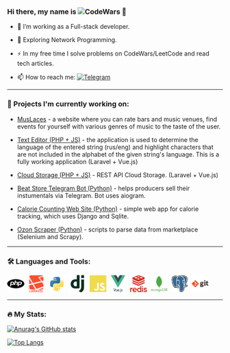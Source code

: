 ### Hi there, my name is ![CodeWars](https://www.codewars.com/users/Arrcontender/badges/small) 👋

* 🔭 I’m working as a Full-stack developer.

* 🌱 Exploring Network Programming.

* ⚡ In my free time I solve problems on CodeWars/LeetCode and read tech articles.

* 📫 How to reach me: [![Telegram](https://img.shields.io/badge/Telegram---?logo=telegram&style=social&color=e6e6e6)](https://t.me/underscoreenemy)

---

### 🎯 Projects I'm currently working on:

* [MusLaces](https://github.com/Arrcontender/MusLaces) - a website where you can rate bars and music venues, find events for yourself with various genres of music to the taste of the user.

* [Text Editor (PHP + JS)](https://github.com/Arrcontender/string-helper) - the application is used to determine the language of the entered string (rus/eng) and highlight characters that are not included in the alphabet of the given string's language. This is a fully working application (Laravel + Vue.js)

* [Cloud Storage (PHP + JS)](https://github.com/Arrcontender/php-cloud-storage-api) - REST API Cloud Storage. (Laravel + Vue.js)

* [Beat Store Telegram Bot (Python)](https://github.com/Arrcontender/beatstore-telegram-bot) - helps producers sell their instumentals via Telegram. Bot uses aiogram.

* [Calorie Counting Web Site (Python)](https://github.com/Arrcontender/dj_calories_petproj) - simple web app for calorie tracking, which uses Django and Sqlite.

* [Ozon Scraper (Python)](https://github.com/Arrcontender/test_project_ozon_parser) - scripts to parse data from marketplace (Selenium and Scrapy).

---

### :hammer_and_wrench: Languages and Tools:
<div>
  <img src="https://github.com/devicons/devicon/blob/master/icons/php/php-plain.svg"  title="PHP" alt="PHP" width="40" height="40"/>&nbsp;
  <img src="https://github.com/devicons/devicon/blob/master/icons/laravel/laravel-plain-wordmark.svg"  title="Laravel" alt="Laravel" width="40" height="40"/>&nbsp; 
  <img src="https://github.com/devicons/devicon/blob/master/icons/python/python-original.svg"  title="Python" alt="Python" width="40" height="40"/>&nbsp; 
  <img src="https://github.com/devicons/devicon/blob/master/icons/django/django-plain.svg"  title="Django" alt="Django" width="40" height="40"/>&nbsp;
  <img src="https://github.com/devicons/devicon/blob/master/icons/javascript/javascript-plain.svg"  title="JS" alt="JS" width="40" height="40"/>&nbsp; 
  <img src="https://github.com/devicons/devicon/blob/master/icons/vuejs/vuejs-original-wordmark.svg"  title="Vue.js" alt="Vue.js" width="40" height="40"/>&nbsp;  
  <img src="https://github.com/devicons/devicon/blob/master/icons/redis/redis-plain-wordmark.svg"  title="Redis" alt="Redis" width="40" height="40"/>&nbsp;
  <img src="https://github.com/devicons/devicon/blob/master/icons/mongodb/mongodb-plain-wordmark.svg"  title="MongoDB" alt="MongoDB" width="40" height="40"/>&nbsp;
  <img src="https://github.com/devicons/devicon/blob/master/icons/postgresql/postgresql-original.svg"  title="PostgreSQL" alt="PostgreSQL" width="40" height="40"/>&nbsp;
  <img src="https://github.com/devicons/devicon/blob/master/icons/git/git-original-wordmark.svg" title="Git" **alt="Git" width="40" height="40"/>
</div>

---

### :fire: My Stats:

[![Anurag's GitHub stats](https://github-readme-stats.vercel.app/api?username=Arrcontender)](https://github.com/anuraghazra/github-readme-stats)

[![Top Langs](https://github-readme-stats.vercel.app/api/top-langs/?username=Arrcontender&layout=compact)](https://github.com/anuraghazra/github-readme-stats)
